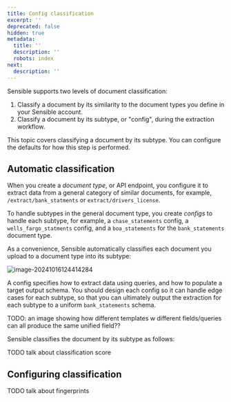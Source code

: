 ```yaml
---
title: Config classification
excerpt: ''
deprecated: false
hidden: true
metadata:
  title: ''
  description: ''
  robots: index
next:
  description: ''
---
```

Sensible supports two levels of document classification:

1. Classify a document by its similarity to the document types you define in your Sensible account.
2. Classify a document by its subtype, or "config", during the extraction workflow.  

This topic covers classifying a document by its subtype. You can configure the defaults for how this step is performed.

## Automatic classification

When you create a *document type*, or API endpoint, you configure it to extract data from a general category of similar documents, for example, `/extract/bank_statments` or `extract/drivers_license`. 

To handle subtypes in the general document type, you create *configs* to handle each subtype, for example, a  `chase_statements` config, a  `wells_fargo_statments`  config, and a `boa_statements` for the `bank_statements` document type. 

As a convenience, Sensible automatically classifies each document you upload to a document type into its subtype:

![image-20241016124414284](C:\Users\franc\AppData\Roaming\Typora\typora-user-images\image-20241016124414284.png)

A config specifies how to extract data using queries, and how to populate a target output schema.  You should design each config so it can handle edge cases for each subtype, so that you can ultimately output the extraction for each subtype to a uniform `bank_statements` schema.

TODO: an image showing how different templates w different fields/queries can all produce the same unified field??

Sensible classifies the document by its subtype as follows:

TODO talk about classification score

## Configuring classification

TODO talk about fingerprints
